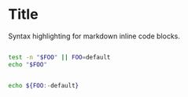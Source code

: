 # Title

Syntax highlighting for markdown inline code blocks.

```sh

test -n "$FOO" || FOO=default
echo "$FOO"
```

```bash

echo ${FOO:-default}
```

